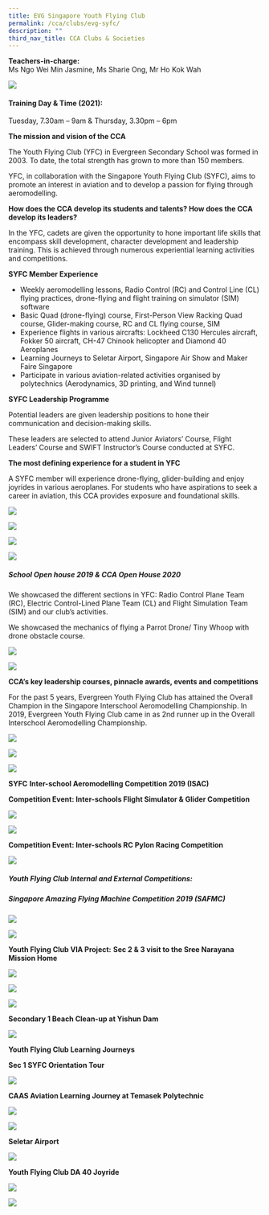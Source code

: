 ```yaml
---
title: EVG Singapore Youth Flying Club
permalink: /cca/clubs/evg-syfc/
description: ""
third_nav_title: CCA Clubs & Societies
---
```

**Teachers-in-charge:**  
Ms Ngo Wei Min Jasmine, Ms Sharie Ong, Mr Ho Kok Wah

![](/images/Our%20Curriculum/CCA/Clubs%20and%20Societies/EVG%20Singapore%20YFC/E1.jpg)

#### **Training Day & Time (2021):**

Tuesday, 7.30am – 9am & Thursday, 3.30pm – 6pm

**The mission and vision of the CCA**

The Youth Flying Club (YFC) in Evergreen Secondary School was formed in 2003. To date, the total strength has grown to more than 150 members.

YFC, in collaboration with the Singapore Youth Flying Club (SYFC), aims to promote an interest in aviation and to develop a passion for flying through aeromodelling.

**How does the CCA develop its students and talents? How does the CCA develop its leaders?**

In the YFC, cadets are given the opportunity to hone important life skills that encompass skill development, character development and leadership training. This is achieved through numerous experiential learning activities and competitions.

**SYFC Member Experience**  

*   Weekly aeromodelling lessons, Radio Control (RC) and Control Line (CL) flying practices, drone-flying and flight training on simulator (SIM) software
*   Basic Quad (drone-flying) course, First-Person View Racking Quad course, Glider-making course, RC and CL flying course, SIM
*   Experience flights in various aircrafts: Lockheed C130 Hercules aircraft, Fokker 50 aircraft, CH-47 Chinook helicopter and Diamond 40 Aeroplanes
*   Learning Journeys to Seletar Airport, Singapore Air Show and Maker Faire Singapore
*   Participate in various aviation-related activities organised by polytechnics (Aerodynamics, 3D printing, and Wind tunnel)

**SYFC Leadership Programme**

Potential leaders are given leadership positions to hone their communication and decision-making skills.

These leaders are selected to attend Junior Aviators’ Course, Flight Leaders’ Course and SWIFT Instructor’s Course conducted at SYFC.

**The most defining experience for a student in YFC**

A SYFC member will experience drone-flying, glider-building and enjoy joyrides in various aeroplanes. For students who have aspirations to seek a career in aviation, this CCA provides exposure and foundational skills.

![](/images/Our%20Curriculum/CCA/Clubs%20and%20Societies/EVG%20Singapore%20YFC/E2.jpg)

![](/images/Our%20Curriculum/CCA/Clubs%20and%20Societies/EVG%20Singapore%20YFC/E3.jpg)

![](/images/Our%20Curriculum/CCA/Clubs%20and%20Societies/EVG%20Singapore%20YFC/E4.jpg)

![](/images/Our%20Curriculum/CCA/Clubs%20and%20Societies/EVG%20Singapore%20YFC/E5.jpg)


##### **School Open house 2019 & CCA Open House 2020**


We showcased the different sections in YFC: Radio Control Plane Team (RC), Electric Control-Lined Plane Team (CL) and Flight Simulation Team (SIM) and our club’s activities.

We showcased the mechanics of flying a Parrot Drone/ Tiny Whoop with drone obstacle course.

![](/images/Our%20Curriculum/CCA/Clubs%20and%20Societies/EVG%20Singapore%20YFC/E6.jpg)

![](/images/Our%20Curriculum/CCA/Clubs%20and%20Societies/EVG%20Singapore%20YFC/E7.jpg)



**CCA’s key leadership courses, pinnacle awards, events and competitions**

For the past 5 years, Evergreen Youth Flying Club has attained the Overall Champion in the Singapore Interschool Aeromodelling Championship. In 2019, Evergreen Youth Flying Club came in as 2nd runner up in the Overall Interschool Aeromodelling Championship.

![](/images/Our%20Curriculum/CCA/Clubs%20and%20Societies/EVG%20Singapore%20YFC/E8.jpg)

![](/images/Our%20Curriculum/CCA/Clubs%20and%20Societies/EVG%20Singapore%20YFC/E9.jpg)

![](/images/Our%20Curriculum/CCA/Clubs%20and%20Societies/EVG%20Singapore%20YFC/E10.jpg)


**SYFC** **Inter-school Aeromodelling Competition 2019 (ISAC)**

**Competition Event: Inter-schools Flight Simulator & Glider Competition**

![](/images/Our%20Curriculum/CCA/Clubs%20and%20Societies/EVG%20Singapore%20YFC/E11.jpg)

![](/images/Our%20Curriculum/CCA/Clubs%20and%20Societies/EVG%20Singapore%20YFC/E12.jpg)


**Competition Event: Inter-schools RC Pylon Racing Competition**

![](/images/Our%20Curriculum/CCA/Clubs%20and%20Societies/EVG%20Singapore%20YFC/E13.jpg)


##### **Youth Flying Club Internal and External Competitions:**

##### **Singapore Amazing Flying Machine Competition 2019 (SAFMC)**

![](/images/Our%20Curriculum/CCA/Clubs%20and%20Societies/EVG%20Singapore%20YFC/E14.jpg)

![](/images/Our%20Curriculum/CCA/Clubs%20and%20Societies/EVG%20Singapore%20YFC/E15.jpg)


**Youth Flying Club VIA Project:** **Sec 2 & 3 visit to the Sree Narayana Mission Home**

![](/images/Our%20Curriculum/CCA/Clubs%20and%20Societies/EVG%20Singapore%20YFC/E16.jpg)

![](/images/Our%20Curriculum/CCA/Clubs%20and%20Societies/EVG%20Singapore%20YFC/E17.jpg)

![](/images/Our%20Curriculum/CCA/Clubs%20and%20Societies/EVG%20Singapore%20YFC/E18.jpg)


**Secondary 1 Beach Clean-up at Yishun Dam**

![](/images/Our%20Curriculum/CCA/Clubs%20and%20Societies/EVG%20Singapore%20YFC/E19.jpg)


**Youth Flying Club Learning Journeys**

**Sec 1 SYFC Orientation Tour**

![](/images/Our%20Curriculum/CCA/Clubs%20and%20Societies/EVG%20Singapore%20YFC/E20.jpg)


**CAAS Aviation Learning Journey at Temasek Polytechnic**

![](/images/Our%20Curriculum/CCA/Clubs%20and%20Societies/EVG%20Singapore%20YFC/E21.jpg)

![](/images/Our%20Curriculum/CCA/Clubs%20and%20Societies/EVG%20Singapore%20YFC/E22.jpg)



**Seletar Airport**

![](/images/Our%20Curriculum/CCA/Clubs%20and%20Societies/EVG%20Singapore%20YFC/E23.jpg)


**Youth Flying Club DA 40 Joyride**

![](/images/Our%20Curriculum/CCA/Clubs%20and%20Societies/EVG%20Singapore%20YFC/E24.jpg)

![](/images/Our%20Curriculum/CCA/Clubs%20and%20Societies/EVG%20Singapore%20YFC/E25.jpg)